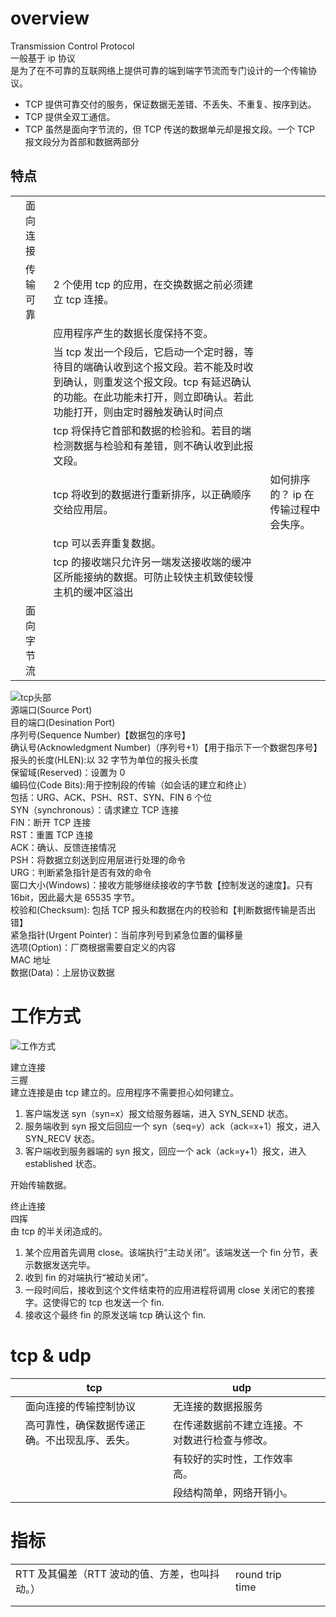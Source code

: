 # overview

Transmission Control Protocol  
一般基于 ip 协议  
是为了在不可靠的互联网络上提供可靠的端到端字节流而专门设计的一个传输协议。

- TCP 提供可靠交付的服务，保证数据无差错、不丢失、不重复、按序到达。
- TCP 提供全双工通信。
- TCP 虽然是面向字节流的，但 TCP 传送的数据单元却是报文段。一个 TCP 报文段分为首部和数据两部分

## 特点

|     |            |                                                                                                                                                                                                     |                                      |
| --- | ---------- | --------------------------------------------------------------------------------------------------------------------------------------------------------------------------------------------------- | ------------------------------------ |
|     | 面向连接   |                                                                                                                                                                                                     |                                      |
|     | 传输可靠   | 2 个使用 tcp 的应用，在交换数据之前必须建立 tcp 连接。                                                                                                                                              |                                      |
|     |            | 应用程序产生的数据长度保持不变。                                                                                                                                                                    |                                      |
|     |            | 当 tcp 发出一个段后，它启动一个定时器，等待目的端确认收到这个报文段。若不能及时收到确认，则重发这个报文段。tcp 有延迟确认的功能。在此功能未打开，则立即确认。若此功能打开，则由定时器触发确认时间点 |                                      |
|     |            | tcp 将保持它首部和数据的检验和。若目的端检测数据与检验和有差错，则不确认收到此报文段。                                                                                                              |                                      |
|     |            | tcp 将收到的数据进行重新排序，以正确顺序交给应用层。                                                                                                                                                | 如何排序的？ ip 在传输过程中会失序。 |
|     |            | tcp 可以丢弃重复数据。                                                                                                                                                                              |                                      |
|     |            | tcp 的接收端只允许另一端发送接收端的缓冲区所能接纳的数据。可防止较快主机致使较慢主机的缓冲区溢出                                                                                                    |                                      |
|     | 面向字节流 |                                                                                                                                                                                                     |                                      |

![tcp头部](http://lixiaodan.org/communication-protocol/tcpHeader.png)  
源端口(Source Port)  
目的端口(Desination Port)  
序列号(Sequence Number)【数据包的序号】  
确认号(Acknowledgment Number)（序列号+1）【用于指示下一个数据包序号】  
报头的长度(HLEN):以 32 字节为单位的报头长度  
保留域(Reserved)：设置为 0  
编码位(Code Bits):用于控制段的传输（如会话的建立和终止）  
包括：URG、ACK、PSH、RST、SYN、FIN 6 个位  
SYN（synchronous）：请求建立 TCP 连接  
FIN：断开 TCP 连接  
RST：重置 TCP 连接  
ACK：确认、反馈连接情况  
PSH：将数据立刻送到应用层进行处理的命令  
URG：判断紧急指针是否有效的命令  
窗口大小(Windows)：接收方能够继续接收的字节数【控制发送的速度】。只有 16bit，因此最大是 65535 字节。  
校验和(Checksum): 包括 TCP 报头和数据在内的校验和【判断数据传输是否出错】  
紧急指针(Urgent Pointer)：当前序列号到紧急位置的偏移量  
选项(Option)：厂商根据需要自定义的内容  
MAC 地址  
数据(Data)：上层协议数据

# 工作方式

![工作方式](https://img-blog.csdnimg.cn/img_convert/3972ebc07c64f3eab67b7a17aab7ff48.png)

建立连接  
三握  
建立连接是由 tcp 建立的。应用程序不需要担心如何建立。

1. 客户端发送 syn（syn=x）报文给服务器端，进入 SYN_SEND 状态。
2. 服务端收到 syn 报文后回应一个 syn（seq=y）ack（ack=x+1）报文，进入 SYN_RECV 状态。
3. 客户端收到服务器端的 syn 报文，回应一个 ack（ack=y+1）报文，进入 established 状态。

开始传输数据。

终止连接  
四挥  
由 tcp 的半关闭造成的。

1. 某个应用首先调用 close。该端执行“主动关闭”。该端发送一个 fin 分节，表示数据发送完毕。
2. 收到 fin 的对端执行“被动关闭”。
3. 一段时间后，接收到这个文件结束符的应用进程将调用 close 关闭它的套接字。这使得它的 tcp 也发送一个 fin.
4. 接收这个最终 fin 的原发送端 tcp 确认这个 fin.

# tcp & udp

|     | tcp                                            | udp                                            |     |
| --- | ---------------------------------------------- | ---------------------------------------------- | --- |
|     | 面向连接的传输控制协议                         | 无连接的数据报服务                             |     |
|     | 高可靠性，确保数据传递正确。不出现乱序、丢失。 | 在传递数据前不建立连接。不对数进行检查与修改。 |     |
|     |                                                | 有较好的实时性，工作效率高。                   |     |
|     |                                                | 段结构简单，网络开销小。                       |     |

# 指标

|                                                |                 |     |     |
| ---------------------------------------------- | --------------- | --- | --- |
| RTT 及其偏差（RTT 波动的值、方差，也叫抖动。） | round trip time |     |     |
|                                                |                 |     |     |
|                                                |                 |     |     |
